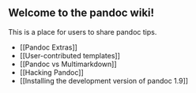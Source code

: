 ## Welcome to the pandoc wiki!

This is a place for users to share pandoc tips.

- [[Pandoc Extras]]
- [[User-contributed templates]]
- [[Pandoc vs Multimarkdown]]
- [[Hacking Pandoc]]
- [[Installing the development version of pandoc 1.9]]
